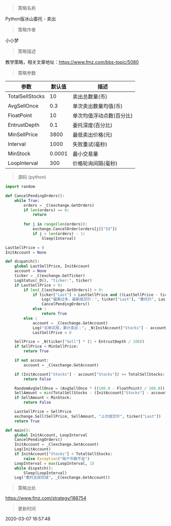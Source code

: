 
> 策略名称

Python版冰山委托 - 卖出

> 策略作者

小小梦

> 策略描述

教学策略，相关文章地址：https://www.fmz.com/bbs-topic/5080

> 策略参数



|参数|默认值|描述|
|----|----|----|
|TotalSellStocks|10|卖出总数量(币)|
|AvgSellOnce|0.3|单次卖出数量均值(币)|
|FloatPoint|10|单次均值浮动点数(百分比)|
|EntrustDepth|0.1|委托深度(百分比)|
|MinSellPrice|3800|最低卖出价格(元)|
|Interval|1000|失败重试(毫秒)|
|MinStock|0.0001|最小交易量|
|LoopInterval|300|价格轮询间隔(毫秒)|


> 源码 (python)

``` python
import random

def CancelPendingOrders():
    while True:
        orders = _C(exchange.GetOrders)
        if len(orders) == 0:
            return
        
        for j in range(len(orders)):
            exchange.CancelOrder(orders[j]["Id"])
            if j < len(orders) - 1:
                Sleep(Interval)

LastSellPrice = 0
InitAccount = None

def dispatch():
    global LastSellPrice, InitAccount
    account = None
    ticker = _C(exchange.GetTicker)
    LogStatus(_D(), "ticker:", ticker)
    if LastSellPrice > 0:
        if len(_C(exchange.GetOrders)) > 0:
            if ticker["Last"] < LastSellPrice and ((LastSellPrice - ticker["Last"]) / ticker["Last"]) > (2 * (EntrustDepth / 100)):
                Log("偏离过多，最新成交价：", ticker["Last"], "委托价", LastSellPrice)
                CancelPendingOrders()
            else :
                return True
        else :
            account = _C(exchange.GetAccount)
            Log("买单完成，累计卖出：", _N(InitAccount["Stocks"] - account["Stocks"]), "平均卖出价：", _N((account["Balance"] - InitAccount["Balance"]) / (InitAccount["Stocks"] - account["Stocks"])))
            LastSellPrice = 0

    SellPrice = _N(ticker["Sell"] * (1 + EntrustDepth / 100))
    if SellPrice < MinSellPrice:
        return True

    if not account:
        account = _C(exchange.GetAccount)

    if (InitAccount["Stocks"] - account["Stocks"]) >= TotalSellStocks:
        return False 

    RandomAvgSellOnce = (AvgSellOnce * ((100.0 - FloatPoint) / 100.0)) + (((FloatPoint * 2) / 100.0) * AvgSellOnce * random.random())
    SellAmount = min(TotalSellStocks - (InitAccount["Stocks"] - account["Stocks"]), RandomAvgSellOnce)
    if SellAmount < MinStock:
        return False 

    LastSellPrice = SellPrice
    exchange.Sell(SellPrice, SellAmount, "上次成交价", ticker["Last"])
    return True

def main():
    global InitAccount, LoopInterval
    CancelPendingOrders()
    InitAccount = _C(exchange.GetAccount)
    Log(InitAccount)
    if InitAccount["Stocks"] < TotalSellStocks:
        raise Exception("账户币数不足")
    LoopInterval = max(LoopInterval, 1)
    while dispatch():
        Sleep(LoopInterval)
    Log("委托全部完成", _C(exchange.GetAccount))


```

> 策略出处

https://www.fmz.com/strategy/188754

> 更新时间

2020-03-07 16:57:48
